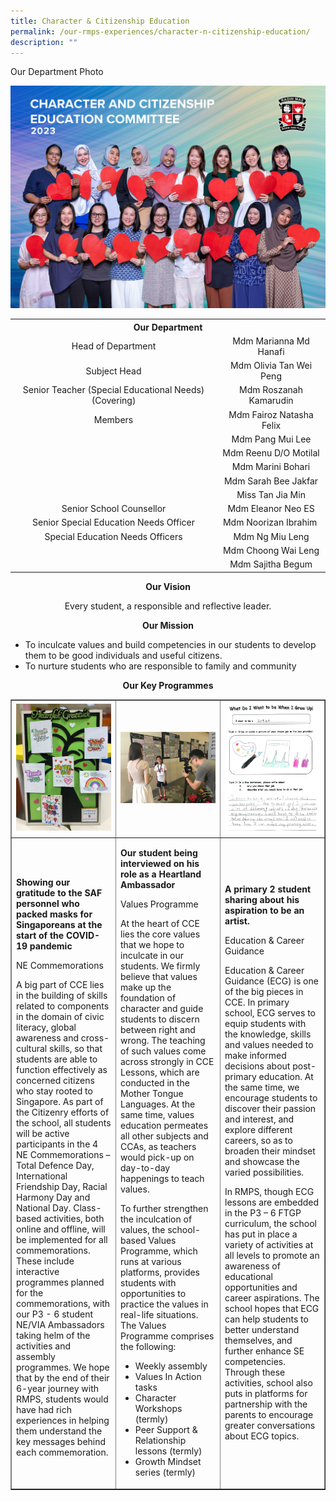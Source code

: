 ```yaml
---
title: Character & Citizenship Education
permalink: /our-rmps-experiences/character-n-citizenship-education/
description: ""
---
```

<p>Our Department Photo</p>
<img src="/images/Dept%202023/cce_2023.jpg">
<table>
<tbody>
<tr>
<th style="text-align: center;" colspan="2">Our&nbsp;Department</th>
</tr>
<tr>
<td style="text-align: center;">Head of Department</td>
<td style="text-align: center;">Mdm Marianna Md Hanafi</td>
</tr>
	<tr>
<td style="text-align: center;">Subject Head</td>
<td style="text-align: center;">Mdm Olivia Tan Wei Peng</td>
</tr>
<tr>
<td style="text-align: center;">Senior Teacher (Special Educational Needs)(Covering)</td>
<td style="text-align: center;">Mdm Roszanah Kamarudin</td>
</tr>
<tr>
<td style="text-align: center;">Members</td>
<td style="text-align: center;">Mdm Fairoz Natasha Felix</td>
</tr>
<tr>
<td style="text-align: center;">&nbsp;</td>
<td style="text-align: center;">Mdm Pang Mui Lee</td>
</tr>
<tr>
<td style="text-align: center;">&nbsp;</td>
<td style="text-align: center;">Mdm Reenu D/O Motilal</td>
</tr>
<tr>
<td style="text-align: center;">&nbsp;</td>
<td style="text-align: center;">Mdm Marini Bohari</td>
</tr>
<tr>
<td style="text-align: center;">&nbsp;</td>
<td style="text-align: center;">Mdm Sarah Bee Jakfar</td>
</tr>
<tr>
<td style="text-align: center;">&nbsp;</td>
<td style="text-align: center;">Miss Tan Jia Min</td>
</tr>
<tr>
<td style="text-align: center;">Senior School Counsellor</td>
<td style="text-align: center;">Mdm Eleanor Neo ES</td>
</tr>
<tr>
<td style="text-align: center;">Senior Special Education Needs Officer</td>
<td style="text-align: center;">Mdm Noorizan Ibrahim&nbsp;</td>
</tr>
<tr>
<td style="text-align: center;">Special Education Needs Officers</td>
<td style="text-align: center;">Mdm Ng Miu Leng</td>
</tr>
<tr>
<td style="text-align: center;">&nbsp;</td>
<td style="text-align: center;">Mdm Choong Wai Leng</td>
</tr>
<tr>
<td style="text-align: center;">&nbsp;</td>
<td style="text-align: center;">Mdm Sajitha Begum</td>
</tr>
</tbody>
</table>
<p style="text-align: center;"><strong>Our Vision</strong></p>
<p style="text-align: center;">Every student, a responsible and reflective leader.</p>
<p style="text-align: center;"><strong>Our Mission</strong></p>
<ul>
<li>To inculcate values and build competencies in our students to develop them to be good individuals and useful citizens.</li>
<li>To nurture students who are responsible to family and community</li>
</ul>
<p style="text-align: center;"><strong>Our Key Programmes</strong></p>
<table border="1">
<tbody>
<tr>
<td style="width: 33.3333%;"><img src="/images/cce1.jpg"></td>
<td style="width: 33.3333%;"><img src="/images/cce2.jpg"></td>
<td style="width: 33.3333%;"><img src="/images/cce3.png"></td>
</tr>
<tr>
<td>
<p><strong>Showing our gratitude to the SAF personnel who packed masks for Singaporeans at the start of the COVID-19 pandemic</strong></p>
<p>NE Commemorations</p>
A big part of CCE lies in the building of skills related to components in the domain of civic literacy, global awareness and cross-cultural skills, so that students are able to function effectively as concerned citizens who stay rooted to Singapore. As part of the Citizenry efforts of the school, all students will be active participants in the 4 NE Commemorations – Total Defence Day, International Friendship Day, Racial Harmony Day and National Day. Class-based activities, both online and offline, will be implemented for all commemorations. These include interactive programmes planned for the commemorations, with our P3 - 6 student NE/VIA Ambassadors taking helm of the activities and assembly programmes. We hope that by the end of their 6-year journey with RMPS, students would have had rich experiences in helping them understand the key messages behind each commemoration.</td>
<td>
<p><strong>Our student being interviewed on his role as a Heartland Ambassador</strong></p>
<p>Values Programme</p>
<p>At the heart of CCE lies the core values that we hope to inculcate in our students. We firmly believe that values make up the foundation of character and guide students to discern between right and wrong. The teaching of such values come across strongly in CCE Lessons, which are conducted in the Mother Tongue Languages. At the same time, values education permeates all other subjects and CCAs, as teachers would pick-up on day-to-day happenings to teach values.&nbsp;</p>
<p>To further strengthen the inculcation of values, the school-based Values Programme, which runs at various platforms, provides students with opportunities to practice the values in real-life situations. The Values Programme comprises the following:</p>
<ul>
<li>Weekly assembly&nbsp;</li>
<li>Values In Action tasks</li>
<li>Character Workshops (termly)&nbsp;</li>
<li>Peer Support &amp; Relationship lessons (termly)&nbsp;</li>
<li>Growth Mindset series (termly)</li>
</ul>
</td>
<td>
<p><strong>A primary 2 student sharing about his aspiration to be an artist.</strong></p>
<p>Education &amp; Career Guidance</p>
<p>Education &amp; Career Guidance (ECG) is one of the big pieces in CCE. In primary school, ECG serves to equip students with the knowledge, skills and values needed to make informed decisions about post-primary education. At the same time, we encourage students to discover their passion and interest, and explore different careers, so as to broaden their mindset and showcase the varied possibilities.</p>
<p>In RMPS, though ECG lessons are embedded in the P3 – 6 FTGP curriculum, the school has put in place a variety of activities at all levels to promote an awareness of educational opportunities and career aspirations. The school hopes that ECG can help students to better understand themselves, and further enhance SE competencies. Through these activities, school also puts in platforms for partnership with the parents to encourage greater conversations about ECG topics.</p>
</td>
</tr>
</tbody>
</table>